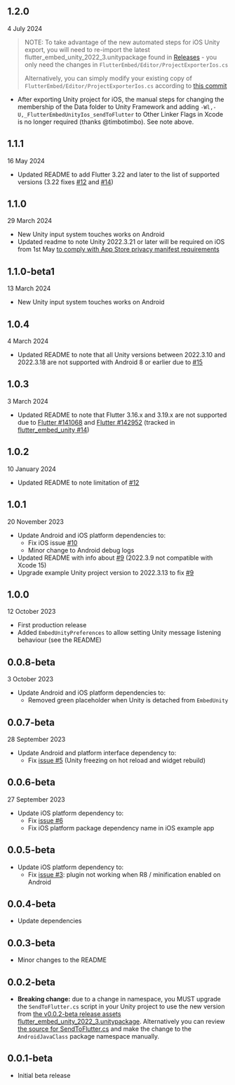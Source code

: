 ## 1.2.0

4 July 2024

> NOTE: To take advantage of the new automated steps for iOS Unity export, you will need to re-import the latest flutter_embed_unity_2022_3.unitypackage found in [Releases](https://github.com/learntoflutter/flutter_embed_unity/releases) - you only need the changes in `FlutterEmbed/Editor/ProjectExporterIos.cs`
>
> Alternatively, you can simply modify your existing copy of `FlutterEmbed/Editor/ProjectExporterIos.cs` according to [this commit](https://github.com/learntoflutter/flutter_embed_unity/commit/c393efc0e9fbc589e2e4c1045e52d5335830895a)

* After exporting Unity project for iOS, the manual steps for changing the membership of the Data folder to Unity Framework and adding `-Wl,-U,_FlutterEmbedUnityIos_sendToFlutter` to Other Linker Flags in Xcode is no longer required (thanks @timbotimbo). See note above.


## 1.1.1

16 May 2024

* Updated README to add Flutter 3.22 and later to the list of supported versions (3.22 fixes [#12](https://github.com/learntoflutter/flutter_embed_unity/issues/12) and [#14](https://github.com/learntoflutter/flutter_embed_unity/issues/14))


## 1.1.0

29 March 2024

* New Unity input system touches works on Android
* Updated readme to note Unity 2022.3.21 or later will be required on iOS from 1st May [to comply with App Store privacy manifest requirements](https://forum.unity.com/threads/apple-privacy-manifest-updates-for-unity-engine.1529026/)


## 1.1.0-beta1

13 March 2024

* New Unity input system touches works on Android


## 1.0.4

4 March 2024

* Updated README to note that all Unity versions between 2022.3.10 and 2022.3.18 are not supported with Android 8 or earlier due to [#15](https://github.com/learntoflutter/flutter_embed_unity/issues/15)


## 1.0.3

3 March 2024

* Updated README to note that Flutter 3.16.x and 3.19.x are not supported due to [Flutter #141068](https://github.com/flutter/flutter/issues/141068) and [Flutter #142952](https://github.com/flutter/flutter/issues/142952) (tracked in [flutter_embed_unity #14](https://github.com/learntoflutter/flutter_embed_unity/issues/14))


## 1.0.2

10 January 2024

* Updated README to note limitation of [#12](https://github.com/learntoflutter/flutter_embed_unity/issues/12)


## 1.0.1

20 November 2023

* Update Android and iOS platform dependencies to:
  * Fix iOS issue [#10](https://github.com/learntoflutter/flutter_embed_unity/issues/10)
  * Minor change to Android debug logs
* Updated README with info about [#9](https://github.com/learntoflutter/flutter_embed_unity/issues/9) (2022.3.9 not compatible with Xcode 15)
* Upgrade example Unity project version to 2022.3.13 to fix [#9](https://github.com/learntoflutter/flutter_embed_unity/issues/9)


## 1.0.0

12 October 2023

* First production release
* Added `EmbedUnityPreferences` to allow setting Unity message listening behaviour (see the README)


## 0.0.8-beta

3 October 2023

* Update Android and iOS platform dependencies to:
  * Removed green placeholder when Unity is detached from `EmbedUnity`


## 0.0.7-beta

28 September 2023

* Update Android and platform interface dependency to:
  * Fix [issue #5](https://github.com/learntoflutter/flutter_embed_unity/issues/5) (Unity freezing on hot reload and widget rebuild)


## 0.0.6-beta

27 September 2023

* Update iOS platform dependency to:
  * Fix [issue #6](https://github.com/learntoflutter/flutter_embed_unity/issues/6)
  * Fix iOS platform package dependency name in iOS example app


## 0.0.5-beta

* Update iOS platform dependency to:
  * Fix [issue #3](https://github.com/learntoflutter/flutter_embed_unity/issues/3): plugin not working when R8 / minification enabled on Android


## 0.0.4-beta

* Update dependencies


## 0.0.3-beta

* Minor changes to the README


## 0.0.2-beta

* **Breaking change:** due to a change in namespace, you MUST upgrade the `SendToFlutter.cs` script in your Unity project to use the new version from [the v0.0.2-beta release assets flutter_embed_unity_2022_3.unitypackage](https://github.com/learntoflutter/flutter_embed_unity/releases). Alternatively you can review [the source for SendToFlutter.cs](https://github.com/learntoflutter/flutter_embed_unity/blob/main/example_unity_2022_3_project/Assets/FlutterEmbed/SendToFlutter/SendToFlutter.cs) and make the change to the `AndroidJavaClass` package namespace manually.


## 0.0.1-beta

* Initial beta release